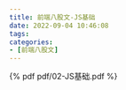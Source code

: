 ```yaml
---
title: 前端八股文-JS基础
date: 2022-09-04 10:46:08
tags:
categories:
- [前端八股文]
---
```



{% pdf pdf/02-JS基础.pdf %}